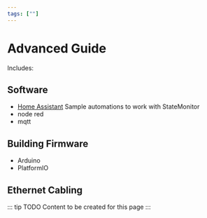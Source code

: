 ```yaml
---
tags: [""]
---
```

# Advanced Guide
 Includes:

## Software
 - [Home Assistant](/guides/advanced/home_assistant.html) Sample automations to work with StateMonitor
 - node red
 - mqtt

## Building Firmware
 - Arduino
 - PlatformIO

## Ethernet Cabling

::: tip TODO
Content to be created for this page
:::
